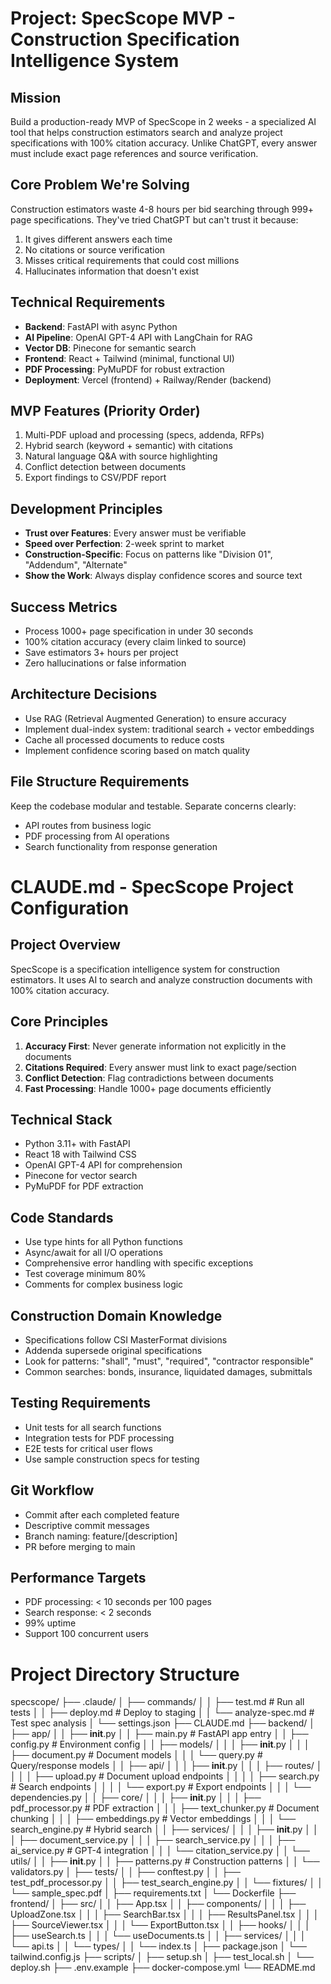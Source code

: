 # Project: SpecScope MVP - Construction Specification Intelligence System

## Mission
Build a production-ready MVP of SpecScope in 2 weeks - a specialized AI tool that helps construction estimators search and analyze project specifications with 100% citation accuracy. Unlike ChatGPT, every answer must include exact page references and source verification.

## Core Problem We're Solving
Construction estimators waste 4-8 hours per bid searching through 999+ page specifications. They've tried ChatGPT but can't trust it because:
1. It gives different answers each time
2. No citations or source verification
3. Misses critical requirements that could cost millions
4. Hallucinates information that doesn't exist

## Technical Requirements
- **Backend**: FastAPI with async Python
- **AI Pipeline**: OpenAI GPT-4 API with LangChain for RAG
- **Vector DB**: Pinecone for semantic search
- **Frontend**: React + Tailwind (minimal, functional UI)
- **PDF Processing**: PyMuPDF for robust extraction
- **Deployment**: Vercel (frontend) + Railway/Render (backend)

## MVP Features (Priority Order)
1. Multi-PDF upload and processing (specs, addenda, RFPs)
2. Hybrid search (keyword + semantic) with citations
3. Natural language Q&A with source highlighting
4. Conflict detection between documents
5. Export findings to CSV/PDF report

## Development Principles
- **Trust over Features**: Every answer must be verifiable
- **Speed over Perfection**: 2-week sprint to market
- **Construction-Specific**: Focus on patterns like "Division 01", "Addendum", "Alternate"
- **Show the Work**: Always display confidence scores and source text

## Success Metrics
- Process 1000+ page specification in under 30 seconds
- 100% citation accuracy (every claim linked to source)
- Save estimators 3+ hours per project
- Zero hallucinations or false information

## Architecture Decisions
- Use RAG (Retrieval Augmented Generation) to ensure accuracy
- Implement dual-index system: traditional search + vector embeddings
- Cache all processed documents to reduce costs
- Implement confidence scoring based on match quality

## File Structure Requirements
Keep the codebase modular and testable. Separate concerns clearly:
- API routes from business logic
- PDF processing from AI operations
- Search functionality from response generation

# CLAUDE.md - SpecScope Project Configuration

## Project Overview
SpecScope is a specification intelligence system for construction estimators. It uses AI to search and analyze construction documents with 100% citation accuracy.

## Core Principles
1. **Accuracy First**: Never generate information not explicitly in the documents
2. **Citations Required**: Every answer must link to exact page/section
3. **Conflict Detection**: Flag contradictions between documents
4. **Fast Processing**: Handle 1000+ page documents efficiently

## Technical Stack
- Python 3.11+ with FastAPI
- React 18 with Tailwind CSS
- OpenAI GPT-4 API for comprehension
- Pinecone for vector search
- PyMuPDF for PDF extraction

## Code Standards
- Use type hints for all Python functions
- Async/await for all I/O operations
- Comprehensive error handling with specific exceptions
- Test coverage minimum 80%
- Comments for complex business logic

## Construction Domain Knowledge
- Specifications follow CSI MasterFormat divisions
- Addenda supersede original specifications
- Look for patterns: "shall", "must", "required", "contractor responsible"
- Common searches: bonds, insurance, liquidated damages, submittals

## Testing Requirements
- Unit tests for all search functions
- Integration tests for PDF processing
- E2E tests for critical user flows
- Use sample construction specs for testing

## Git Workflow
- Commit after each completed feature
- Descriptive commit messages
- Branch naming: feature/[description]
- PR before merging to main

## Performance Targets
- PDF processing: < 10 seconds per 100 pages
- Search response: < 2 seconds
- 99% uptime
- Support 100 concurrent users

# Project Directory Structure

specscope/
├── .claude/
│   ├── commands/
│   │   ├── test.md          # Run all tests
│   │   ├── deploy.md        # Deploy to staging
│   │   └── analyze-spec.md  # Test spec analysis
│   └── settings.json
├── CLAUDE.md
├── backend/
│   ├── app/
│   │   ├── __init__.py
│   │   ├── main.py          # FastAPI app entry
│   │   ├── config.py        # Environment config
│   │   ├── models/
│   │   │   ├── __init__.py
│   │   │   ├── document.py  # Document models
│   │   │   └── query.py     # Query/response models
│   │   ├── api/
│   │   │   ├── __init__.py
│   │   │   ├── routes/
│   │   │   │   ├── upload.py    # Document upload endpoints
│   │   │   │   ├── search.py    # Search endpoints
│   │   │   │   └── export.py    # Export endpoints
│   │   │   └── dependencies.py
│   │   ├── core/
│   │   │   ├── __init__.py
│   │   │   ├── pdf_processor.py  # PDF extraction
│   │   │   ├── text_chunker.py   # Document chunking
│   │   │   ├── embeddings.py     # Vector embeddings
│   │   │   └── search_engine.py  # Hybrid search
│   │   ├── services/
│   │   │   ├── __init__.py
│   │   │   ├── document_service.py
│   │   │   ├── search_service.py
│   │   │   ├── ai_service.py     # GPT-4 integration
│   │   │   └── citation_service.py
│   │   └── utils/
│   │       ├── __init__.py
│   │       ├── patterns.py       # Construction patterns
│   │       └── validators.py
│   ├── tests/
│   │   ├── conftest.py
│   │   ├── test_pdf_processor.py
│   │   ├── test_search_engine.py
│   │   └── fixtures/
│   │       └── sample_spec.pdf
│   ├── requirements.txt
│   └── Dockerfile
├── frontend/
│   ├── src/
│   │   ├── App.tsx
│   │   ├── components/
│   │   │   ├── UploadZone.tsx
│   │   │   ├── SearchBar.tsx
│   │   │   ├── ResultsPanel.tsx
│   │   │   ├── SourceViewer.tsx
│   │   │   └── ExportButton.tsx
│   │   ├── hooks/
│   │   │   ├── useSearch.ts
│   │   │   └── useDocuments.ts
│   │   ├── services/
│   │   │   └── api.ts
│   │   └── types/
│   │       └── index.ts
│   ├── package.json
│   └── tailwind.config.js
├── scripts/
│   ├── setup.sh
│   ├── test_local.sh
│   └── deploy.sh
├── .env.example
├── docker-compose.yml
└── README.md